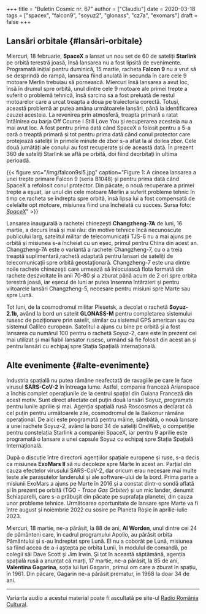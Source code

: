+++
title = "Buletin Cosmic nr. 67"
author = ["Claudiu"]
date = 2020-03-18
tags = ["spacex", "falcon9", "soyuz2", "glonass", "cz7a", "exomars"]
draft = false
+++

## Lansări orbitale {#lansări-orbitale}

Miercuri, 18 februarie, **SpaceX** a lansat un nou set de 60 de sateliți **Starlink** pe orbită terestră joasă, însă lansarea nu a fost lipsită de evenimente. Programată inițial pentru duminică, 15 martie, racheta **Falcon 9** nu a vrut să se desprindă de rampă, lansarea fiind anulată în secunda în care cele 9 motoare Merlin trebuiau să pornească. Miercuri însă lansarea a avut loc, însă în drumul spre orbită, unul dintre cele 9 motoare ale primei trepte a suferit o problemă tehnică, însă sarcina sa a fost preluată de restul motoarelor care a urcat treapta a doua pe traiectoria corectă. Totuși, această problemă ar putea amâna următoarele lansări, până la identificarea cauzei acesteia. La revenirea prin atmosferă, treapta primară a ratat întâlnirea cu barja Off Course I Still Love You și recuperarea acesteia nu a mai avut loc. A fost pentru prima dată când SpaceX a folosit pentru a 5-a oară o treaptă primară și tot pentru prima dată când conul protector care protejează sateliții în primele minute de zbor s-a aflat la al doilea zbor. Cele două jumătăți ale conului au fost recuperate și de această dată. În prezent 360 de sateliți Starlink se află pe orbită, doi fiind deorbitați în ultima perioadă.

{{< figure src="/img/falcon9sl5.jpg" caption="Figure 1: A cincea lansarea a unei trepte primare Falcon 9 (seria B1048) și pentru prima dată când SpaceX a refolosit conul protector. Din păcate, o nouă recuperare a primei trepte a eșuat, iar unul din cele motoare Merlin a suferit probleme tehnic în timp ce racheta se îndrepta spre orbită, însă lipsa lui a fost compensată de celelalte opt motoare, misiunea fiind una încheiată cu succes. Sursa foto: _[SpaceX](https://www.flickr.com/photos/spacex/49672551378/)_" >}}

Lansarea inaugurală a rachetei chinezești **Changzheng-7A** de luni, 16 martie, a decurs însă și mai rău: din motive tehnice încă necunoscute publicului larg, satelitul militar de telecomunicații TJS-6 nu a mai ajuns pe orbită și misiunea s-a încheiat cu un eșec, primul pentru China din acest an. Changzheng-7A este o variantă a rachetei Changzheng-7, cu o a treia treaptă suplimentară,rachetă adaptată pentru lansari de sateliți de telecomunicații spre orbită geostaționară. Changzheng-7 este una dintre noile rachete chinezești care urmează să înlocuiască flota formată din rachete deszvoltate în anii 70-80 și a zburat până acum de 2 ori spre orbita terestră joasă, iar eșecul de luni ar putea însemna întârzieri și pentru viitoarele lansări Changzheng-5, necesare pentru misiuni spre Marte sau spre Lună.

Tot luni, de la cosmodromul militar Plesetsk, a decolat o rachetă **Soyuz-2.1b**, având la bord un satelit **GLONASS-M** pentru completarea sistemului rusesc de poziționare prin satelit, similar cu sistemul GPS american sau cu sistemul Galileo european. Satelitul a ajuns cu bine pe orbită și a fost lansarea cu numărul 100 pentru o rachetă Soyuz-2, care este în prezent cel mai utilizat și mai fiabil lansator rusesc, urmând să fie folosit din acest an și pentru lansări cu echipaj spre Stația Spațială Internațională.


## Alte evenimente {#alte-evenimente}

Industria spațială nu putea rămâne neafectată de ravagiile pe care le face virusul **SARS-CoV-2** în întreaga lume. Astfel, compania franceză Arianspace a închis complet operațiunile de la centrul spațial din Guiana Franceză din acest motiv. Sunt direct afectate cel puțin două lansări Soyuz, programate pentru lunile aprilie și mai. Agenția spațială rusă Roscosmos a declarat că cel puțin pentru următoarele zile, cosmodromul de la Baikonur rămâne operațional. De aici este programată pentru mâine, sâmbătă, o nouă lansare a unei rachete Soyuz-2, având la bord 34 de sateliți OneWeb, o competiție pentru constelația Starlink a companiei SpaceX, iar pentru 9 aprilie este programată o lansare a unei capsule Soyuz cu echipaj spre Stația Spațială Internațională.

După o discuție între directorii agențiilor spațiale europene și ruse, s-a decis ca misiunea **ExoMars II** să nu decoleze spre Marte în acest an. Parțial din cauza efectelor virusului SARS-CoV-2, dar oricum erau necesare mai multe teste ale parașutelor landerului și ale software-ului de la bord. Prima parte a misiunii ExoMars a ajuns pe Marte în 2016 și a constat dintr-o sondă aflată și în prezent pe orbită (TGO - _Trace Gas Orbiter_) și un mic lander, denumit Schiaparelli, care s-a prăbușit din păcate pe suprafața planetei, din cauza unor probleme tehnice. Următoarea oportunitate de lansare spre Marte va fi între august și noiembrie 2022 cu sosire pe Planeta Roșie în aprilie-iulie 2023.

Miercuri, 18 martie, ne-a părăsit, la 88 de ani, **Al Worden**, unul dintre cei 24 de pământeni care, în cadrul programului Apollo, au părăsit orbita Pământului și s-au îndreptat spre Lună. El nu a coborât pe Lună, misiunea sa fiind accea de a-i aștepta pe orbita Lunii, în modulul de comandă, pe colegii săi Dave Scott și Jim Irwin. Și tot în această săptămână, agenția spațială rusă a anunțat că marți, 17 martie, ne-a părăsit, la 85 de ani, **Valentina Gagarina**, soția lui Iuri Gagarin, primul om care a zburat în spațiu, în 1961. Din păcare, Gagarin ne-a părăsit prematur, în 1968 la doar 34 de ani.

---

Varianta audio a acestui material poate fi ascultată pe site-ul [Radio România Cultural](https://radioromaniacultural.ro/buletin-cosmic-nr-67/).